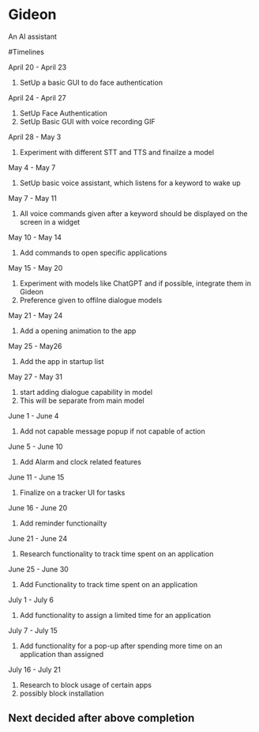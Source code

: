 # Gideon
An AI assistant

#Timelines

April 20 - April 23
1. SetUp a basic GUI to do face authentication

April 24 - April 27
1. SetUp Face Authentication 
2. SetUp Basic GUI with voice recording GIF

April 28 - May 3
1. Experiment with different STT and TTS and finailze a model

May 4 - May 7
1. SetUp basic voice assistant, which listens for a keyword to wake up

May 7 - May 11
1. All voice commands given after a keyword should be displayed on the screen in a widget

May 10 - May 14
1. Add commands to open specific applications

May 15 - May 20
1. Experiment with models like ChatGPT and if possible, integrate them in Gideon
2. Preference given to offilne dialogue models

May 21 - May 24
1. Add a opening animation to the app

May 25 - May26
1. Add the app in startup list

May 27 - May 31
1. start adding dialogue capability in model
2. This will be separate from main model

June 1 - June 4
1. Add not capable message popup if not capable of action

June 5 - June 10
1. Add Alarm and clock related features

June 11 - June 15
1. Finalize on a tracker UI for tasks

June 16 - June 20
1. Add reminder functionailty 

June 21 - June 24
1. Research functionality to track time spent on an application 

June 25 - June 30
1. Add Functionality to track time spent on an application

July 1 - July 6
1. Add functionality to assign a limited time for an application

July 7 - July 15
1. Add functionality for a pop-up after spending more time on an application than assigned

July 16 - July 21
1. Research to block usage of certain apps
2. possibly block installation

## Next decided after above completion


